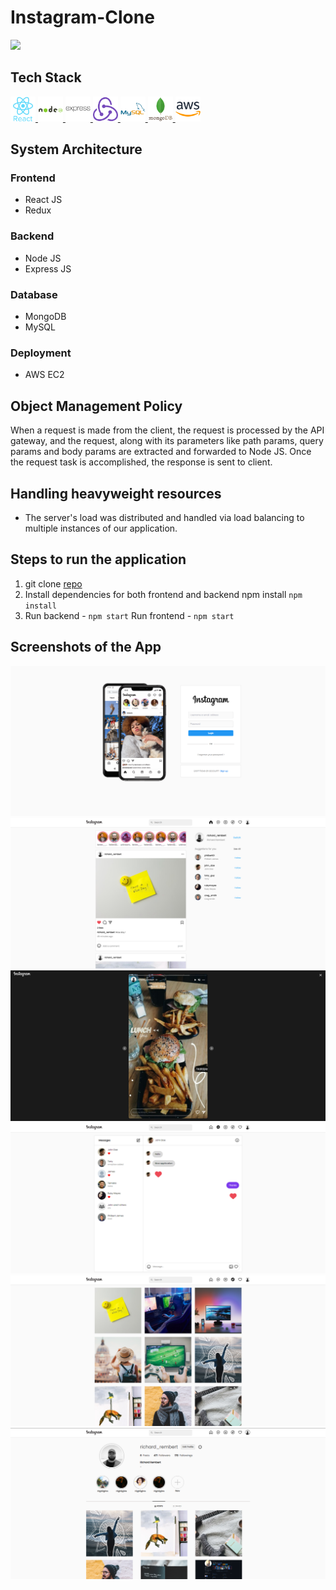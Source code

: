 # Instagram-Clone

<img src="https://www.movilzona.es/app/uploads-movilzona.es/2018/01/GIF-en-Instagram-1.png">

## Tech Stack
<p align="left"> 
  <a href="https://reactjs.org/" target="_blank" rel="noreferrer"> <img src="https://raw.githubusercontent.com/devicons/devicon/master/icons/react/react-original-wordmark.svg" alt="react" width="40" height="40"/> </a> <a href="https://nodejs.org" target="_blank" rel="noreferrer"> <img src="https://raw.githubusercontent.com/devicons/devicon/master/icons/nodejs/nodejs-original-wordmark.svg" alt="nodejs" width="40" height="40"/> </a> <a href="https://expressjs.com" target="_blank" rel="noreferrer"> <img src="https://raw.githubusercontent.com/devicons/devicon/master/icons/express/express-original-wordmark.svg" alt="express" width="40" height="40"/> </a> <a href="https://redux.js.org" target="_blank" rel="noreferrer"> <img src="https://raw.githubusercontent.com/devicons/devicon/master/icons/redux/redux-original.svg" alt="redux" width="40" height="40"/> </a> <a href="https://www.mysql.com/" target="_blank" rel="noreferrer"> <img src="https://raw.githubusercontent.com/devicons/devicon/master/icons/mysql/mysql-original-wordmark.svg" alt="mysql" width="40" height="40"/> </a> <a href="https://www.mongodb.com/" target="_blank" rel="noreferrer"> <img src="https://raw.githubusercontent.com/devicons/devicon/master/icons/mongodb/mongodb-original-wordmark.svg" alt="mongodb" width="40" height="40"/> </a> <a href="https://aws.amazon.com" target="_blank" rel="noreferrer"> <img src="https://raw.githubusercontent.com/devicons/devicon/master/icons/amazonwebservices/amazonwebservices-original-wordmark.svg" alt="aws" width="40" height="40"/> </a> 
</p>

## System Architecture

### Frontend

- React JS
- Redux

### Backend

- Node JS
- Express JS

### Database

- MongoDB
- MySQL

### Deployment

- AWS EC2

## Object Management Policy

When a request is made from the client, the request is processed by the API gateway, and the request, along with its parameters like path params, query params and body params are extracted and forwarded to Node JS. Once the request task is accomplished, the response is sent to client. 

## Handling heavyweight resources

*	The server's load was distributed and handled via load balancing to multiple instances of our application.

## Steps to run the application

1. git clone [repo](https://github.com/paavamaani/Instagram-Clone.git)
2. Install dependencies for both frontend and backend npm install ```npm install```
3. Run backend - ```npm start``` 
   Run frontend - ```npm start```

## Screenshots of the App

<img src="./images/login.png">
<img src="./images/home.png">
<img src="./images/story.png">
<img src="./images/chat.png">
<img src="./images/explore.png">
<img src="./images/profile.png">
